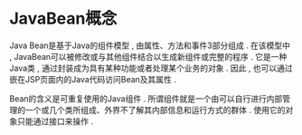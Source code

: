 # JavaBean概念

Java Bean是基于Java的组件模型 , 由属性、方法和事件3部分组成 . 在该模型中 , JavaBean可以被修改或与其他组件结合以生成新组件或完整的程序 . 它是一种Java类 , 通过封装成为具有某种功能或者处理某个业务的对象 . 因此 , 也可以通过嵌在JSP页面内的Java代码访问Bean及其属性 . 

Bean的含义是可重复使用的Java组件 . 所谓组件就是一个由可以自行进行内部管理的一个或几个类所组成、外界不了解其内部信息和运行方式的群体 . 使用它的对象只能通过接口来操作 . 



